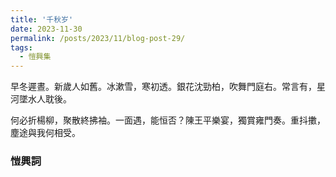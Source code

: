 ```yaml
---
title: '千秋岁'
date: 2023-11-30
permalink: /posts/2023/11/blog-post-29/
tags:
  - 愷興集
---
```


早冬遲晝。新歲人如舊。冰漱雪，寒初透。銀花沈勁柏，吹舞門庭右。常言有，星河墜水人耽後。

何必折楊柳，聚散終拂袖。一面遇，能恒否？陳王平樂宴，獨賞雍門奏。重抖擻，塵途與我何相受。

### 愷興詞
